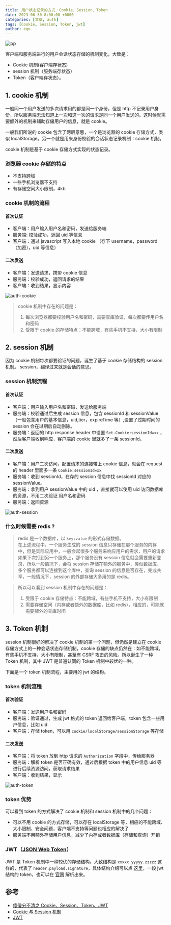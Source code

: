 ```yaml
---
title: 用户状态记录的方式：Cookie、Session、Token
date: 2023-06-30 8:00:00 +0800
categories: [文章, auth]
tags: [Cookie, Session, Token, jwt]
author: ego
---
```


![op](../assets/img/blog/auth-op.png)

客户端和服务端进行的用户会话状态存储的机制变化，大致是：

- Cookie 机制(客户端存状态)
- session 机制（服务端存状态）
- Token（客户端存状态）。

## 1. cookie 机制

一般同一个用户发送的多次请求用的都是同一个身份，但是 http 不记录用户身份，所以服务端无法知道上一次和这一次的请求是同一个用户发送的。这时候就需要额外的机制来辅助存储用户的信息，就是 cookie。

一般我们所说的 cookie 包含了两层意思，一个是浏览器的 cookie 存储方式，类似 localStorage。另一个就是用来身份校验的会话状态记录机制：cookie 机制。

cookie 机制是基于 cookie 存储方式实现的状态记录。

### 浏览器 cookie 存储的特点

- 不支持跨域
- 一些手机浏览器不支持
- 有存储空间大小限制，4kb

### cookie 机制的流程

#### 首次认证

- 客户端：用户输入用户名和密码，发送给服务端
- 服务端: 校验成功，返回 uid 等信息
- 客户端：通过 javascript 写入本地 cookie （存下 username，password（加密），uid 等信息）

#### 二次发送

- 客户端：发送请求，携带 cookie 信息
- 服务端：校验成功，返回请求的结果
- 客户端：收到结果，显示内容

![auth-cookie](../assets/img/blog/auth-cookie.png)

> cookie 机制中存在的问题是：
>
> 1. 每次浏览器都要校验用户名和密码，需要查库验证，每次都要传用户名和密码
> 2. 受限于 cookie 的存储特点：不能跨域，有些手机不支持，大小有限制

## 2. session 机制

因为 cookie 机制每次都要验证的问题，诞生了基于 cookie 存储结构的 session 机制。 session，翻译过来就是会话的意思。

### session 机制流程

#### 首次认证

- 客户端：用户输入用户名和密码，发送给服务端
- 服务端：校验通过后生成 session 信息，包含 sessionId 和 sessionValue（一般包含用户的基本信息，uid,tier，expireTime 等）,设置了过期时间的 session 会在过期后自动删除。
- 服务端：返回的 http response header 中设置 `Set-Cookie:sessionId=xx` ，然后客户端收到响应，客户端的 cookie 里就多了一条 sessionId。

#### 二次发送

- 客户端：用户二次访问，配置请求的连接带上 cookie 信息，就会在 request 的 header 里面多一条 `Cookie:sessionId=xx`
- 服务端：收到 sessionId，在存的 session 信息中找 sessionId 对应的 sessionValue。
- 服务端：拿到用户 sessionValue 中的 uid ，直接就可以使用 uid 访问数据库的资源，不用二次验证 用户名和密码
- 服务端：返回资源

![auth-session](../assets/img/blog/auth-session.png)

### 什么时候需要 redis ?

> redis 是一个数据库，以 `key:value` 的形式存储数据。  
> 在上述流程中，一个服务生成的 session 信息只存储在那个服务的内存中，但是实际应用中，一般会起很多个服务来响应用户的需求，用户的请求如果下次打到另一个服务上，那个服务没有 session 信息就会需要重新登录，所以一般情况下，会将 session 存储在额外的服务中，类似数据库，多个服务都可以连接到这个库中，查询 session 的信息是否存在，完成共享，一般情况下，session 的外部存储大多用的是 redis。

> 所以可以看到 session 机制中存在的问题是：
>
> 1. 受限于 cookie 存储特点：不能跨域，有些手机不支持，大小有限制
> 2. 需要存储空间（内存或者额外的数据库，比如 redis），相应的，可能就需要额外的查库时间

## 3. Token 机制

session 机制很好的解决了 cookie 机制的第一个问题，但仍然是建立在 cookie 存储方式上的一种会话状态存储机制，cookie 存储的缺点仍然在：如不能跨域，有些手机不支持，大小有限制，甚至有 CSRF 攻击的风险。所以诞生了一种 Token 机制，其中 JWT 是普遍认同的 Token 机制中较优的一种。

下面是一个 token 机制流程，主要用的 jwt 的结构。

### token 机制流程

#### 首次验证

- 客户端：发送用户名和密码
- 服务端：验证通过，生成 jwt 格式的 token 返回给客户端，token 包含一些用户信息，比如 uid
- 客户端：存储 token，可以用 `cookie/localStorage/sessionStorage` 等存储

#### 二次发送

- 客户端：将 token 放到 http 请求的 `Authorization` 字段中，传给服务器
- 服务端：解析 token 是否正确有效，通过后根据 token 中的用户信息 uid 等进行后续资源访问，获取请求结果
- 客户端：收到结果，显示

![auth-token](../assets/img/blog/auth-token.png)

### token 优势

可以看到 token 的方式解决了 cookie 机制和 session 机制中的几个问题：

- 可以不用 cookie 的方式存储，可以存在 localStorage 等，相应的不能跨域、大小限制、安全问题，客户端不支持等问题也相应的解决了
- 服务端不用额外存储用户信息，减少了内存或者数据库（存储和查询）开销

### JWT（[JSON Web Token](https://jwt.io/introduction)）

JWT 是 Token 机制中一种较优的存储结构。大致结构是 `xxxxx.yyyyy.zzzzz` 这样的，代表了 `header.payload.signature`，具体结构介绍可以点 [这里](https://jwt.io/introduction)，一段 jwt 结构的 token，也可以在 [官网](https://jwt.io/) 解析出来。

## 参考

- [傻傻分不清之 Cookie、Session、Token、JWT](https://juejin.cn/post/6844904034181070861#heading-6)
- [Cookie 与 Session 机制](https://zhuanlan.zhihu.com/p/21275207)
- [ JWT ](https://jwt.io/)
